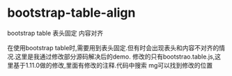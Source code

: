 # bootstrap-table-align
bootstrap table 表头固定 内容对齐

在使用bootstrap table时,需要用到表头固定.但有时会出现表头和内容不对齐的情况.这里是我通过修改部分源码解决后的demo.
修改的只有bootstrao.table.js,这里基于1.11.0做的修改,里面有修改的注释.代码中搜索 mg可以找到修改的位置
